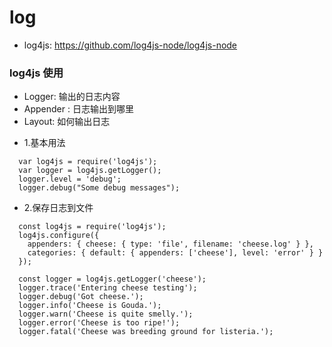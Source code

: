 # log

* log4js: https://github.com/log4js-node/log4js-node


### log4js 使用

- Logger: 输出的日志内容
- Appender : 日志输出到哪里
- Layout: 如何输出日志

* 1.基本用法
```
  var log4js = require('log4js');
  var logger = log4js.getLogger();
  logger.level = 'debug';
  logger.debug("Some debug messages");
```

* 2.保存日志到文件
```
  const log4js = require('log4js');
  log4js.configure({
    appenders: { cheese: { type: 'file', filename: 'cheese.log' } },
    categories: { default: { appenders: ['cheese'], level: 'error' } }
  });

  const logger = log4js.getLogger('cheese');
  logger.trace('Entering cheese testing');
  logger.debug('Got cheese.');
  logger.info('Cheese is Gouda.');
  logger.warn('Cheese is quite smelly.');
  logger.error('Cheese is too ripe!');
  logger.fatal('Cheese was breeding ground for listeria.');
```
